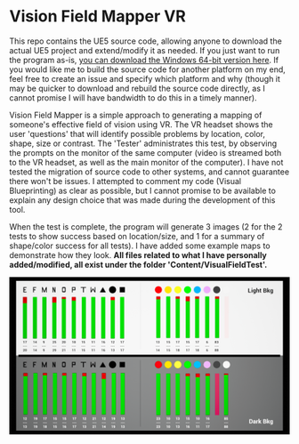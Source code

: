 # Vision Field Mapper VR

This repo contains the UE5 source code, allowing anyone to download the actual UE5 project and extend/modify it as needed. If you just want to run the program as-is, [you can download the Windows 64-bit version here](https://drive.google.com/file/d/1_Nuu3CnVLewO5Te0tNj5nsaQiO-xWzNF/view?usp=sharing). If you would like me to build the source code for another platform on my end, feel free to create an issue and specify which platform and why (though it may be quicker to download and rebuild the source code directly, as I cannot promise I will have bandwidth to do this in a timely manner).

Vision Field Mapper is a simple approach to generating a mapping of someone's effective field of vision using VR. The VR headset shows the user 'questions' that will identify possible problems by location, color, shape, size or contrast. 
The 'Tester' administrates this test, by observing the prompts on the monitor of the same computer (video is streamed both to the VR headset, as well as the main monitor of the computer).
I have not tested the migration of source code to other systems, and cannot guarantee there won't be issues. I attempted to comment my code (Visual Blueprinting) as clear as possible, but I cannot promise to be available to explain any design choice that was made during the development of this tool.

When the test is complete, the program will generate 3 images (2 for the 2 tests to show success based on location/size, and 1 for a summary of shape/color success for all tests). I have added some example maps to demonstrate how they look. **All files related to what I have personally added/modified, all exist under the folder 'Content/VisualFieldTest'.**

![](https://github.com/jwmcfar2/VisionFieldMapper/blob/main/ExampleMaps/ResultMap_ColorShape_2024FEB03_0609.png)

